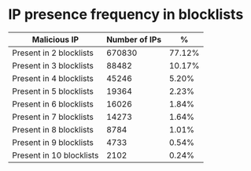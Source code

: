 # IP presence frequency in blocklists
| Malicious IP | Number of IPs | % |
|----|----|----|
| Present in 2 blocklists | 670830 | 77.12% |
| Present in 3 blocklists | 88482 | 10.17% |
| Present in 4 blocklists | 45246 | 5.20% |
| Present in 5 blocklists | 19364 | 2.23% |
| Present in 6 blocklists | 16026 | 1.84% |
| Present in 7 blocklists | 14273 | 1.64% |
| Present in 8 blocklists | 8784 | 1.01% |
| Present in 9 blocklists | 4733 | 0.54% |
| Present in 10 blocklists | 2102 | 0.24% |
